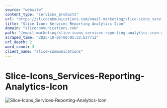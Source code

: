 ```yaml
---
source: "website"
content_type: "services_products"
url: "https://slicecommunications.com/email-marketing/slice-icons_services-reporting-analytics-icon-4"
title: "Slice Icons Services Reporting Analytics Icon"
domain: "slicecommunications.com"
path: "/email-marketing/slice-icons_services-reporting-analytics-icon-4"
scraped_time: "2025-10-05T00:05:32.637712"
url_depth: 2
word_count: 3
client_name: "slice-communications"
---
```


# Slice-Icons_Services-Reporting-Analytics-Icon

![Slice-Icons_Services-Reporting-Analytics-Icon](https://slicecommunications.com/wp-content/uploads/2021/12/Slice-Icons_Services-Reporting-Analytics-Icon.png)